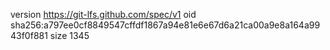 version https://git-lfs.github.com/spec/v1
oid sha256:a797ee0cf8849547cffdf1867a94e81e6e67d6a21ca00a9e8a164a9943f0f881
size 1345
